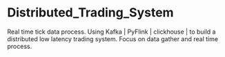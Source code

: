 # Distributed_Trading_System
Real time tick data process. Using Kafka | PyFlink | clickhouse | to build a distributed low latency trading system. Focus on data gather and real time process.
